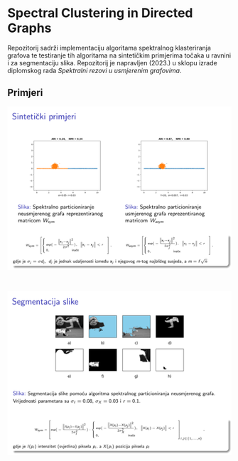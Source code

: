 # Spectral Clustering in Directed Graphs

Repozitorij sadrži implementaciju algoritama spektralnog klasteriranja grafova te testiranje tih algoritama na sintetičkim primjerima točaka u ravnini i za segmentaciju slika. Repozitorij je napravljen (2023.) u sklopu izrade diplomskog rada _Spektralni rezovi u usmjerenim grafovima_.

## Primjeri

![Sintetički primjer](/img/synthetic_example_blob_and_line.png?raw=true)

<br/>

![Segmentacija slike](/img/segmentation_on_baseball_example.png?raw=true)

